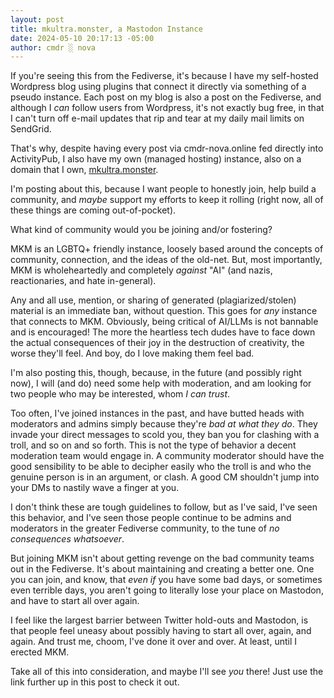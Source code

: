 ```yaml
---
layout: post
title: mkultra.monster, a Mastodon Instance
date: 2024-05-10 20:17:13 -05:00
author: cmdr ░ nova
---
```


<!-- wp:paragraph -->
<p>If you're seeing this from the Fediverse, it's because I have my self-hosted Wordpress blog using plugins that connect it directly via something of a pseudo instance. Each post on my blog is also a post on the Fediverse, and although I <em>can</em> follow users from Wordpress, it's not exactly bug free, in that I can't turn off e-mail updates that rip and tear at my daily mail limits on SendGrid.</p>
<!-- /wp:paragraph -->

<!-- wp:paragraph -->
<p>That's why, despite having every post via cmdr-nova.online fed directly into ActivityPub, I also have my own (managed hosting) instance, also on a domain that I own, <a href="https://mkultra.monster/about" target="_blank" rel="noreferrer noopener">mkultra.monster</a>.</p>
<!-- /wp:paragraph -->

<!-- wp:paragraph -->
<p>I'm posting about this, because I want people to honestly join, help build a community, and <em>maybe</em> support my efforts to keep it rolling (right now, all of these things are coming out-of-pocket).</p>
<!-- /wp:paragraph -->

<!-- wp:paragraph -->
<p>What kind of community would you be joining and/or fostering?</p>
<!-- /wp:paragraph -->

<!-- wp:paragraph -->
<p>MKM is an LGBTQ+ friendly instance, loosely based around the concepts of community, connection, and the ideas of the old-net. But, most importantly, MKM is wholeheartedly and completely <em>against</em> "AI" (and nazis, reactionaries, and hate in-general).</p>
<!-- /wp:paragraph -->

<!-- wp:paragraph -->
<p>Any and all use, mention, or sharing of generated (plagiarized/stolen) material is an immediate ban, without question. This goes for <em>any</em> instance that connects to MKM. Obviously, being critical of AI/LLMs is not bannable and is encouraged! The more the heartless tech dudes have to face down the actual consequences of their joy in the destruction of creativity, the worse they'll feel. And boy, do I love making them feel bad.</p>
<!-- /wp:paragraph -->

<!-- wp:paragraph -->
<p>I'm also posting this, though, because, in the future (and possibly right now), I will (and do) need some help with moderation, and am looking for two people who may be interested, whom <em>I can trust</em>.</p>
<!-- /wp:paragraph -->

<!-- wp:paragraph -->
<p>Too often, I've joined instances in the past, and have butted heads with moderators and admins simply because they're <em>bad at what they do</em>. They invade your direct messages to scold you, they ban you for clashing with a troll, and so on and so forth. This is not the type of behavior a decent moderation team would engage in. A community moderator should have the good sensibility to be able to decipher easily who the troll is and who the genuine person is in an argument, or clash. A good CM shouldn't jump into your DMs to nastily wave a finger at you.</p>
<!-- /wp:paragraph -->

<!-- wp:paragraph -->
<p>I don't think these are tough guidelines to follow, but as I've said, I've seen this behavior, and I've seen those people continue to be admins and moderators in the greater Fediverse community, to the tune of <em>no consequences whatsoever</em>.</p>
<!-- /wp:paragraph -->

<!-- wp:paragraph -->
<p>But joining MKM isn't about getting revenge on the bad community teams out in the Fediverse. It's about maintaining and creating a better one. One you can join, and know, that <em>even if</em> you have some bad days, or sometimes even terrible days, you aren't going to literally lose your place on Mastodon, and have to start all over again.</p>
<!-- /wp:paragraph -->

<!-- wp:paragraph -->
<p>I feel like the largest barrier between Twitter hold-outs and Mastodon, is that people feel uneasy about possibly having to start all over, again, and again. And trust me, choom, I've done it over and over. At least, until I erected MKM.</p>
<!-- /wp:paragraph -->

<!-- wp:paragraph -->
<p>Take all of this into consideration, and maybe I'll see <em>you</em> there! Just use the link further up in this post to check it out.</p>
<!-- /wp:paragraph -->